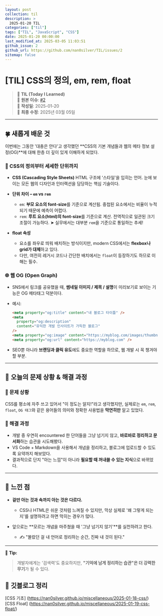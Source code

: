 ```yaml
---
layout: post
collection: til
description: >
  2025-01-20 TIL
categories: ["til"]
tags: ["TIL", "JavaScript", "CSS"]
date: 2025-01-20 00:00:00
last_modified_at: 2025-03-05 11:03:51
github_issue: 2
github_url: https://github.com/nan0silver/TIL/issues/2
sitemap: false
---
```


# [TIL] CSS의 정의, em, rem, float

> 📝 **TIL (Today I Learned)**  
> 🔗 **원본 이슈**: [#2](https://github.com/nan0silver/TIL/issues/2)  
> 📅 **작성일**: 2025-01-20  
> 🔄 **최종 수정**: 2025년 03월 05일

---

## 🍀 새롭게 배운 것

이번에는 그동안 '대충은 안다'고 생각했던 \*\*CSS의 기본 개념들과 웹의 메타 정보 설정(OG)\*\*에 대해 한층 더 깊이 있게 이해하게 되었다.

### 🧷 CSS의 정의부터 세세한 단위까지

- **CSS (Cascading Style Sheets)**
  HTML 구조에 ‘스타일’을 입히는 언어. 눈에 보이는 모든 웹의 디자인과 인터랙션을 담당하는 핵심 기술이다.

- **단위 차이 – `em` vs `rem`**

  - `em`: **부모 요소의 font-size**를 기준으로 계산됨. 중첩된 요소에서는 비율이 누적되기 때문에 예측이 어렵다.
  - `rem`: **루트 요소(html)의 font-size**를 기준으로 계산. 전역적으로 일관된 크기 조절이 가능하다.
    ➤ 실무에서는 대부분 `rem`을 기준으로 통일하는 추세!

- **float 속성**

  - 요소를 좌우로 띄워 배치하는 방식이지만, modern CSS에서는 **flexbox나 grid가 대체**하고 있다.
  - 다만, 여전히 레거시 코드나 간단한 배치에서는 `float`이 등장하기도 하므로 이해는 필수.

### 🌐 웹 OG (Open Graph)

- SNS에서 링크를 공유했을 때, **썸네일 이미지 / 제목 / 설명**이 미리보기로 보이는 기능은 OG 메타태그 덕분이다.

- 예시:

  ```html
  <meta property="og:title" content="내 블로그 타이틀" />
  <meta
    property="og:description"
    content="유익한 개발 인사이트가 가득한 블로그"
  />
  <meta property="og:image" content="https://myblog.com/images/thumbnail.png" />
  <meta property="og:url" content="https://myblog.com" />
  ```

- SEO뿐 아니라 **브랜딩과 클릭 유도**에도 중요한 역할을 하므로, 웹 개발 시 꼭 챙겨야 할 부분.

---

## 🍎 오늘의 문제 상황 & 해결 과정

### 🤔 문제 상황

CSS를 평소에 자주 쓰고 있어서 "이 정도는 알지!"라고 생각했지만, 실제로는 `em`, `rem`, `float`, `OG 태그`와 같은 용어들의 의미와 정확한 사용법을 **막연히만** 알고 있었다.

### 🔧 해결 과정

- 개발 중 우연히 encountered 한 단어들을 그냥 넘기지 않고, **바로바로 정리하고 문서화**하는 습관을 시도해봤다.
- VS Code + Markdown을 사용해서 개념을 정리하고, 블로그에 업로드할 수 있도록 요약까지 해보았다.
- 결과적으로 단지 "아는 느낌"이 아니라 **필요할 때 꺼내쓸 수 있는 지식**으로 바뀌었다.

---

## 🦄 느낀 점

- **겉만 아는 것과 속까지 아는 것은 다르다.**

  - CSS나 HTML은 쉬운 것처럼 느껴질 수 있지만, 막상 실제로 '왜 그렇게 되는지'를 설명하려고 하면 막히는 경우가 많다.

- 앞으로는 \*\*모르는 개념을 마주쳤을 때 '그냥 넘기지 않기'\*\*를 실천하려고 한다.

  - ✍️ "몰랐던 걸 내 언어로 정리하는 순간, 진짜 내 것이 된다."

---

📌 **Tip:**

> 개발자에게는 '검색력'도 중요하지만, **"기억에 남게 정리하는 습관"은 더 강력한 무기**가 될 수 있다.

## 🐬 깃블로그 정리

[CSS 기초] (https://nan0silver.github.io/miscellaneous/2025-01-18-css/)
[CSS Float] (https://nan0silver.github.io/miscellaneous/2025-01-19-css-float/)
